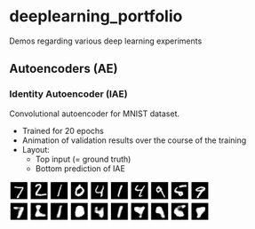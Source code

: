 # deeplearning_portfolio
Demos regarding various deep learning experiments

## Autoencoders (AE)
### Identity Autoencoder (IAE)
Convolutional autoencoder for MNIST dataset.
* Trained for 20 epochs
* Animation of validation results over the course of the training
* Layout: 
    * Top input (= ground truth)
    * Bottom prediction of IAE

![Animated ](autoencoder/identity/mnist/conv_autoencoder_20.gif)

